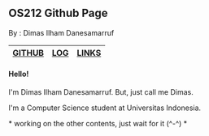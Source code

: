 ## OS212 Github Page
By : Dimas Ilham Danesamarruf

| [GITHUB](https://github.com/dimas-id) | [LOG](https://raw.githubusercontent.com/dimas-id/os212/master/TXT/mylog.txt) | [LINKS](https://dimas-id.github.io/os212/LINKS)| 
|:--------:|:--------:|:--------:|

#### Hello!
I'm Dimas Ilham Danesamarruf. But, just call me Dimas.

I'm a Computer Science student at Universitas Indonesia.

\* working on the other contents, just wait for it (^-^) *
